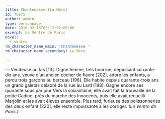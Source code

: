 ```yaml
---
title: Chantemesse (La Mère)
id: 76975
author: admin
type: personnage
date: 2010-02-16T09:12:52+00:00
excerpt: Le Ventre de Paris
novel:
  - ventre
rm_character_name_main: 'Chantemesse '
rm_character_name_secondary: La Mère

---
```

— Vendeuse au tas [13]. Digne femme, très bourrue, dépassant soixante-dix ans, veuve d&rsquo;un ancien cocher de fiacre [202], adore les enfants, a perdu trois garçons au berceau [196]. Elle habite depuis quarante-trois ans un grand galetas délabré de la rue au Lard [198]. Gagne encore ses quarante sous par jour Vers la soixantaine, elle avait fait la trouvaille de la petite Cadine, prés du marché des Innocents, puis elle avait recueilli Marjolin et les avait élevés ensemble. Plus tard, furieuse des polissonneries des deux enfant [220], elle reste impuissante à les corriger. _(Le Ventre de Paris.)_